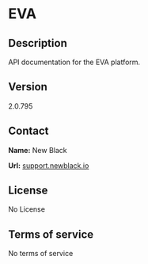 # EVA

## Description

API documentation for the EVA platform.

## Version

2.0.795

## Contact

**Name:** New Black

**Url:** [support.newblack.io](https://support.newblack.io)

## License

No License

## Terms of service

No terms of service